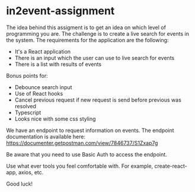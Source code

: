 # in2event-assignment

The idea behind this assigment is to get an idea on which level of programming you are.
The challenge is to create a live search for events in the system. The requirements for the application are the following:

- It's a React application
- There is an input which the user can use to live search for events
- There is a list with results of events

Bonus points for:
- Debounce search input
- Use of React hooks
- Cancel previous request if new request is send before previous was resolved
- Typescript
- Looks nice with some css styling

We have an endpoint to request information on events. The endpoint documentation is available here:
https://documenter.getpostman.com/view/7846737/S1Zxap7g

Be aware that you need to use Basic Auth to access the endpoint.

Use what ever tools you feel comfortable with. For example, create-react-app, axios, etc.

Good luck!
